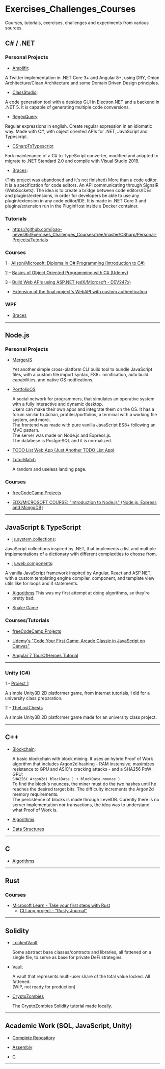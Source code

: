 # Exercises_Challenges_Courses

Courses, tutorials, exercises, challenges and experiments from various sources.

## C# / .NET

### Personal Projects

 - [Amplifir](https://github.com/joao-neves95/Amplifir):

  A Twitter implementation in .NET Core 3+ and Angular 8+, using DRY, Onion Architecture/Clean Architecture and some Domain Driven Design principles.

 - [ClassStudio](https://github.com/joao-neves95/ClassStudio):

  A code generation tool with a desktop GUI in Electron.NET and a backend in .NET 5.
  It is capable of generating multiple code conversions.

 - [RegexQuery](https://github.com/joao-neves95/RegexQuery)

  Regular expressions in english. Create regular expression in an idiomatic way.
  Made with C#, with object oriented APIs for .NET, JavaScript and Typescript.

 - [CSharpToTypescript](https://github.com/joao-neves95/CSharpToTypescript)

  Fork maintenance of a C# to TypeScript converter, modified and adapted to migrate to .NET Standard 2.0 and compile with Visual Studio 2019.

 - [Braces](https://github.com/joao-neves95/Braces):

  (This project was abandoned and it's not finished)
  More than a code editor. It is a specification for code editors.
  An API communicating through SignalR (WebSockets).
  The idea is to create a bridge between code editors/IDEs and plugins/extensions,
  in order for developers be able to use any plugin/extension in any code editor/IDE.
  It is made in .NET Core 3 and plugins/extension run in the PluginHost inside a Docker container.

### Tutorials

   - https://github.com/joao-neves95/Exercises_Challenges_Courses/tree/master/CSharp/Personal-Projects/Tutorials

### Courses

1 - [Alison/Microsoft: Diploma in C# Programming (Introduction to C#)](https://github.com/joao-neves95/Exercises_Challenges_Courses/tree/master/CSharp/Diploma-in-CSharp-Programming_Alison-Microsoft)

2 - [Basics of Object Oriented Programming with C# (Udemy)](https://github.com/joao-neves95/Exercises_Challenges_Courses/tree/master/CSharp/Basics-of-Object-Oriented-Programming-with-C%23_Udemy)

3 - [Build Web APIs using ASP.NET (edX/Microsoft - DEV247x)](https://github.com/joao-neves95/Exercises_Challenges_Courses/tree/master/CSharp/Build-Web-APIs-using-ASP.NET_edX-Microsoft)
  - [Extension of the final project's WebAPI with custom authentication](https://github.com/joao-neves95/Exercises_Challenges_Courses/tree/master/CSharp/Personal-Projects/Tutorials/ASPNETCore2.WebServer)

### WPF

 - [Braces](https://github.com/joao-neves95/Braces)

---

## Node.js

### Personal Projects

- [MergerJS](https://github.com/joao-neves95/merger-js)

  Yet another simple cross-platform CLI build tool to bundle JavaScript files, with a custom file import syntax, ES8+ minification, auto   build capabilities, and native OS notifications.

- [PortfolioOS](https://github.com/joao-neves95/portfolio-os)

  A social network for programmers, that simulates an operative system with a fully interactive and dynamic desktop.\
  Users can make their own apps and integrate them on the OS. It has a forum similar to 4chan, profiles/portfolios, a terminal with a working file system, and more.\
  The frontend was made with pure vanilla JavaScript ES8+ following an MVC pattern.\
  The server was made on Node.js and Express.js.\
  The databese is PostgreSQL and it is normalized.

- [TODO List Web App (Just Another TODO List App)](https://github.com/joao-neves95/Exercises_Challenges_Courses/tree/master/Node.js/Personal-Projects/TODO-list_web-app/app_mssqlVersion)

- [TutorMatch](https://github.com/joao-neves95/Exercises_Challenges_Courses/tree/master/Node.js/Personal-Projects/TutorMatch)

  A random and useless landing page.

### Courses

- [freeCodeCamp Projects](https://github.com/joao-neves95/Exercises_Challenges_Courses/tree/master/freeCodeCampProjects)

- [EDX/MICROSOFT COURSE: "Introduction to Node.js" (Node.js, Express and MongoDB)](https://github.com/joao-neves95/Exercises_Challenges_Courses/tree/master/Node.js/Introduction-to-NodeJS-edX_Microsoft)

---

## JavaScript & TypeScript

- [js.system.collections](https://github.com/joao-neves95/js.system.collections):

JavaScript collections inspired by .NET, that implements a list and multiple implementations of a dictionary with different complexities to choose from.

- [js.web.components](https://github.com/joao-neves95/js.web.components):

A vanilla JavaScript framework inspired by Angular, React and ASP.NET, with a custom templating engine compiler, component, and template view utils like for loops and if statements.

- [Algorithms](https://github.com/joao-neves95/Exercises_Challenges_Courses/tree/master/JavaScript)
  This was my first attempt at doing algorithms, so they're pretty bad.

- [Snake Game](https://github.com/joao-neves95/Exercises_Challenges_Courses/tree/master/JavaScript/Snake-Game)

### Courses/Tutorials

- [freeCodeCamp Projects](https://github.com/joao-neves95/Exercises_Challenges_Courses/tree/master/freeCodeCampProjects)

- [Udemy's "Code Your First Game: Arcade Classic in JavaScript on Canvas"](https://github.com/joao-neves95/Exercises_Challenges_Courses/tree/master/JavaScript/Code-Your-First-Game_Udemy)

- [Angular 7 TourOfHeroes Tutorial](https://github.com/joao-neves95/Exercises_Challenges_Courses/tree/master/TypeScript/angular-07_tour-of-heroes)

---

### Unity (C#)

1 - [Project 1](https://github.com/joao-neves95/Exercises_Challenges_Courses/tree/master/Unity/Project1)

A simple Unity3D 2D platformer game, from internet tutorials, I did for a university class preparation.

2 - [TheLostChests](https://github.com/joao-neves95/academic-work/tree/master/Unity/TheLostChests)

A simple Unity3D 2D platformer game made for an university class project.

---

## C++

- [Blockchain](https://github.com/joao-neves95/Exercises_Challenges_Courses/tree/master/C%2B%2B/Blockchain):

  A basic blockchain with block mining. It uses an hybrid Proof of Work algorithm that includes Argon2d hashing - RAM instensive; maximizes resistance to GPU and ASIC's cracking attacks - and a SHA256 PoW - GPU:<br/>
  `SHA256( Argon2d( blockData ) + blockData.nounce )`<br/>
  To find the block's nounce**s**, the miner must do the two hashes until he reaches the desired target bits. The difficulty increments the Argon2d memory requirements.<br/>
  The persistence of blocks is made through LevelDB.
  Curently there is no server implementation nor transactions, the idea was to understand what Proof of Work is.<br/>

- [Algorithms](https://github.com/joao-neves95/Exercises_Challenges_Courses/tree/master/C%2B%2B/Algorithms)

- [Data Structures](https://github.com/joao-neves95/Exercises_Challenges_Courses/tree/master/C%2B%2B/Data-Structures)

---

## C

- [Algorithms](https://github.com/joao-neves95/Exercises_Challenges_Courses/tree/master/C)

---

## Rust

### Courses

  - [Microsoft Learn - Take your first steps with Rust](https://github.com/joao-neves95/Exercises_Challenges_Courses/tree/master/Rust/rust-ms-learning-path)
    - [CLI app project - "Rusty Journal"](https://github.com/joao-neves95/Exercises_Challenges_Courses/tree/master/Rust/rust-ms-learning-path/rusty-journal)

---

## Solidity

- [LockedVault](https://github.com/joao-neves95/Exercises_Challenges_Courses/blob/master/Solidity/LockedVault/LockedStratBase.sol)

  Some abstract base classes/contracts and libraries, all fattened on a single file, to serve as base for private DeFi strategies.

- [Vault](https://github.com/joao-neves95/Exercises_Challenges_Courses/blob/master/Solidity/Vault/Vault.sol)

  A vault that represents multi-user share of the total value locked. All fattened.\
  (WIP, not ready for production)

- [CryptoZombies](https://github.com/joao-neves95/Exercises_Challenges_Courses/tree/master/Solidity/CryptoZombies)

  The CryptoZombies Solidity tutorial made locally.

---

## Academic Work (SQL, JavaScript, Unity)

- [Complete Repository](https://github.com/joao-neves95/Exercises_Challenges_Courses/tree/master/academic-work)

- [Assembly](https://github.com/joao-neves95/Exercises_Challenges_Courses/tree/master/academic-work/Assembly)

- [C](https://github.com/joao-neves95/Exercises_Challenges_Courses/tree/master/academic-work/C)

---
